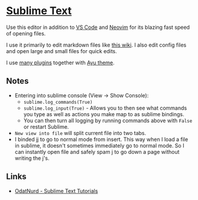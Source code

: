 # [Sublime Text](https://www.sublimetext.com)

Use this editor in addition to [VS Code](../vs-code/vs-code.md) and [Neovim](../vim/vim.md) for its blazing fast speed of opening files.

I use it primarily to edit markdown files like [this wiki](../../other/wiki-workflow.md). I also edit config files and open large and small files for quick edits.

I use [many plugins](sublime-text-plugins.md) together with [Ayu theme](https://github.com/dempfi/ayu).

## Notes

- Entering into sublime console (View -> Show Console):
  - `sublime.log_commands(True)`
  - `sublime.log_input(True)` - Allows you to then see what commands you type as well as actions you make map to as sublime bindings.
  - You can then turn all logging by running commands above with `False` or restart Sublime.
- `New view into file` will split current file into two tabs.
- I binded jj to go to normal mode from insert. This way when I load a file in sublime, it doesn't sometimes immediately go to normal mode. So I can instantly open file and safely spam j to go down a page without writing the j's.

## Links

- [OdatNurd - Sublime Text Tutorials](https://www.youtube.com/user/nurdz/playlists)
